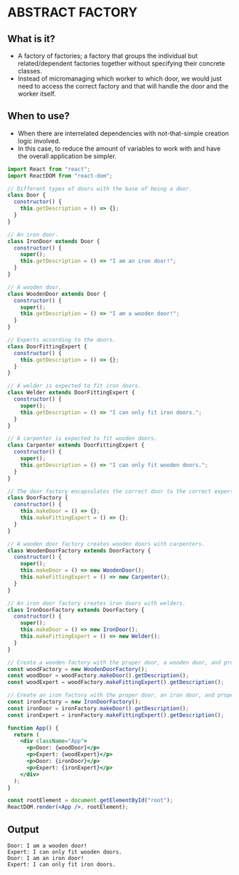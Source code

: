 # ABSTRACT FACTORY

## What is it?

- A factory of factories; a factory that groups the individual but related/dependent factories together without specifying their concrete classes.
- Instead of micromanaging which worker to which door, we would just need to access the correct factory and that will handle the door and the worker itself.

## When to use?

- When there are interrelated dependencies with not-that-simple creation logic involved.
- In this case, to reduce the amount of variables to work with and have the overall application be simpler.

```jsx
import React from "react";
import ReactDOM from "react-dom";

// Different types of doors with the base of being a door.
class Door {
  constructor() {
    this.getDescription = () => {};
  }
}

// An iron door.
class IronDoor extends Door {
  constructor() {
    super();
    this.getDescription = () => "I am an iron door!";
  }
}

// A wooden door.
class WoodenDoor extends Door {
  constructor() {
    super();
    this.getDescription = () => "I am a wooden door!";
  }
}

// Experts according to the doors.
class DoorFittingExpert {
  constructor() {
    this.getDescription = () => {};
  }
}

// A welder is expected to fit iron doors.
class Welder extends DoorFittingExpert {
  constructor() {
    super();
    this.getDescription = () => "I can only fit iron doors.";
  }
}

// A carpenter is expected to fit wooden doors.
class Carpenter extends DoorFittingExpert {
  constructor() {
    super();
    this.getDescription = () => "I can only fit wooden doors.";
  }
}

// The door factory encapsulates the correct door to the correct expert.
class DoorFactory {
  constructor() {
    this.makeDoor = () => {};
    this.makeFittingExpert = () => {};
  }
}

// A wooden door factory creates wooden doors with carpenters.
class WoodenDoorFactory extends DoorFactory {
  constructor() {
    super();
    this.makeDoor = () => new WoodenDoor();
    this.makeFittingExpert = () => new Carpenter();
  }
}

// An iron door factory creates iron doors with welders.
class IronDoorFactory extends DoorFactory {
  constructor() {
    super();
    this.makeDoor = () => new IronDoor();
    this.makeFittingExpert = () => new Welder();
  }
}

// Create a wooden factory with the proper door, a wooden door, and proper expert, a carpenter.
const woodFactory = new WoodenDoorFactory();
const woodDoor = woodFactory.makeDoor().getDescription();
const woodExpert = woodFactory.makeFittingExpert().getDescription();

// Create an iron factory with the proper door, an iron door, and proper expert, a welder.
const ironFactory = new IronDoorFactory();
const ironDoor = ironFactory.makeDoor().getDescription();
const ironExpert = ironFactory.makeFittingExpert().getDescription();

function App() {
  return (
    <div className="App">
      <p>Door: {woodDoor}</p>
      <p>Expert: {woodExpert}</p>
      <p>Door: {ironDoor}</p>
      <p>Expert: {ironExpert}</p>
    </div>
  );
}

const rootElement = document.getElementById("root");
ReactDOM.render(<App />, rootElement);
```

## Output

```
Door: I am a wooden door!
Expert: I can only fit wooden doors.
Door: I am an iron door!
Expert: I can only fit iron doors.
```
